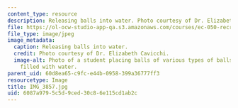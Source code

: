 ```yaml
---
content_type: resource
description: Releasing balls into water. Photo courtesy of Dr. Elizabeth Cavicchi.
file: https://ol-ocw-studio-app-qa.s3.amazonaws.com/courses/ec-050-recreate-experiments-from-history-inform-the-future-from-the-past-galileo-january-iap-2010/6087a9795c5d9ced30c86e115cd1ab2c_IMG_3857.jpg
file_type: image/jpeg
image_metadata:
  caption: Releasing balls into water.
  credit: Photo courtesy of Dr. Elizabeth Cavicchi.
  image-alt: Photo of a student placing balls of various types of balls into a container
    filled with water.
parent_uid: 60d8ea65-c9fc-e44b-0958-399a36777ff3
resourcetype: Image
title: IMG_3857.jpg
uid: 6087a979-5c5d-9ced-30c8-6e115cd1ab2c
---
```

